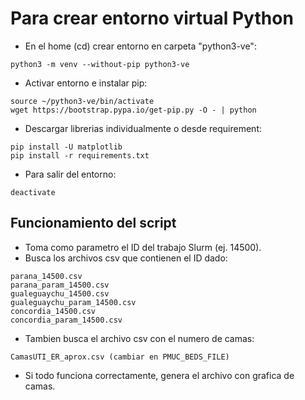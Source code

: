 # Para crear entorno virtual Python
- En el home (cd) crear entorno en carpeta "python3-ve":
```
python3 -m venv --without-pip python3-ve
```
- Activar entorno e instalar pip:
```
source ~/python3-ve/bin/activate
wget https://bootstrap.pypa.io/get-pip.py -O - | python
```
- Descargar librerias individualmente o desde requirement:
```
pip install -U matplotlib
pip install -r requirements.txt
```
- Para salir del entorno:
```
deactivate
```

## Funcionamiento del script
- Toma como parametro el ID del trabajo Slurm (ej. 14500).
- Busca los archivos csv que contienen el ID dado:
```
parana_14500.csv
parana_param_14500.csv
gualeguaychu_14500.csv
gualeguaychu_param_14500.csv
concordia_14500.csv
concordia_param_14500.csv
```
- Tambien busca el archivo csv con el numero de camas:
```
CamasUTI_ER_aprox.csv (cambiar en PMUC_BEDS_FILE)
```
- Si todo funciona correctamente, genera el archivo con grafica de camas.
 
